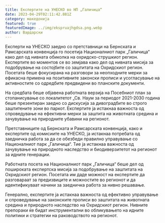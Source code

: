 ```yaml
---
title: Експертите на УНЕСКО во НП „Галичица“
date: 2023-04-29T02:11:42.881Z
category: македонија
featured: true
featuredImage: ../img/ekspruajhgdsa.png.webp
author: Вардарски
---
```


Експерти на УНЕСКО заедно со претставници на Бернската и Рамсарската конвенција го посетија Националниот парк „Галичица“ како дел од нивната обиколка на охридско-струшкиот регион. Експертите во моментов се во земјава како дел од нивната мисија за подобрување на состојбите со заштитата на Охридскиот регион. Посетата беше фокусирана на разговори за неопходните мерки за ефикасна примена на позитивните законски прописи и усогласување на активностите со одредбите предвидени во планските документи.

На средбата беше објавена работната верзија на Посебниот план за стопанисување со локалитетот „Св. Наум за периодот 2021-2030 година беше презентиран заедно со дискусија за дивоградбите во строго заштитените зони во паркот. Експертите ја истакнаа важноста од спроведување на ефективни мерки за заштита на животната средина и зачувување на природните убавини на регионот.

Претставниците од Бернската и Рамсарската конвенција, како и експертите од комисиите на УНЕСКО, ја истакнаа потребата од заедничка работа за да се обезбеди правилно управување со Националниот парк „Галичица“. Тие ја истакнаа важноста од зачувување на природното наследство и биодиверзитетот на регионот за идните генерации.

Работната посета на Националниот парк „Галичица“ беше дел од пошироката експертска мисија за подобрување на заштитата на Охридскиот регион. Посетата им даде можност на експертите да разговараат за предизвиците и можностите во регионот и да идентификуваат начини за заедничка работа за нивно решавање.

Генерално, експертите ја истакнаа важноста од ефективно управување и спроведување на законските прописи во заштитата на животната средина и природното наследство на Охридскиот регион. Нивните препораки ќе бидат инструментални во обликувањето на идните политики и стратегии на раководството на регионот.
